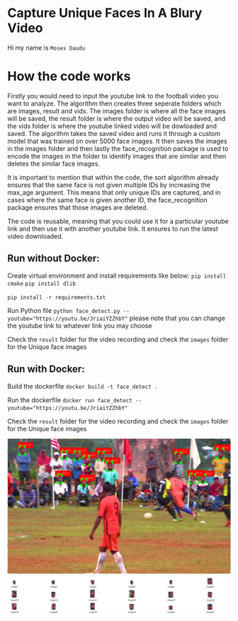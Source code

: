 # Capture Unique Faces In A Blury Video

Hi my name is `Moses Daudu` 

# How the code works
Firstly you would need to input the youtube link to the football video you want to analyze.
The algorithm then creates three seperate folders which are images, result and vids.
The images folder is where all the face images will be saved, the result folder is where the output video will be saved, and the vids folder is where the youtube linked video will be dowloaded and saved.
The algorithm takes the saved video and runs it through a custom model that was trained on over 5000 face images. It then saves the images in the images folder and then lastly the face_recognition package is used to encode the images in the folder to identify images that are similar and then deletes the similar face images. 

It is important to mention that within the code, the sort algorithm already ensures that the same face is not given multiple IDs by increasing the max_age argument. This means that only unique IDs are captured, and in cases where the same face is given another ID, the face_recognition package ensures that those images are deleted.

The code is reusable, meaning that you could use it for a particular youtube link and then use it with another youtube link. It ensures to run the latest video downloaded.

## Run without Docker:

Create virtual environment and install requirements like below:
`pip install cmake`
`pip install dlib`

`pip install -r requirements.txt`

Run Python file
`python face_detect.py --youtube="https://youtu.be/JriaiYZZhbY"`
please note that you can change the youtube link to whatever link you may choose

Check the `result` folder for the video recording and check the `images` folder for the Unique face images



## Run with Docker:
Build the dockerfile
`docker build -t face_detect .`

Run the dockerfile
`docker run face_detect --youtube="https://youtu.be/JriaiYZZhbY"`

Check the `result` folder for the video recording and check the `images` folder for the Unique face images

![Header](screen01.png)
![Header](screen02.png)